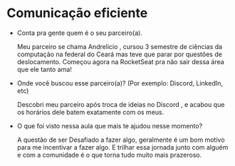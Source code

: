 # Comunicação eficiente

- Conta pra gente quem é o seu parceiro(a).
    
    Meu parceiro se chama Andrelicio , cursou 3 semestre de ciências da computação na federal do Ceará mas teve que parar por questões de deslocamento. Começou agora na RocketSeat pra não sair dessa área que ele tanto ama!
    

- Onde você buscou esse parceiro(a)? (Por exemplo: Discord, LinkedIn, etc)
    
    Descobri meu parceiro após troca de ideias no Discord , e acabou que os horários dele batem exatamente com os meus.
    

- O que foi visto nessa aula que mais te ajudou nesse momento?
    
    A questão de ser Desafiado a fazer algo,  geralmente é um bom motivo para me incentivar a fazer algo. E trilhar essa jornada junto com alguém e com a comunidade é o que torna tudo muito mais prazeroso.